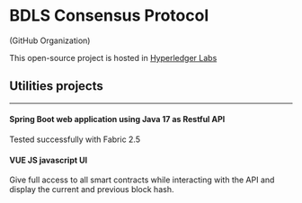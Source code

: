 # BDLS Consensus Protocol
(GitHub Organization)

This open-source project is hosted in [Hyperledger Labs](https://github.com/hyperledger-labs/bdls)



## Utilities projects
----------------
#### Spring Boot web application using Java 17 as Restful API 
Tested successfully with Fabric 2.5

#### VUE JS javascript UI 
Give full access to all smart contracts while interacting with the API and display the current and previous block hash.
